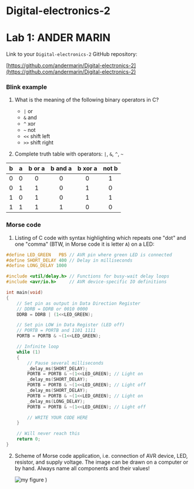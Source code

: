 # Digital-electronics-2

# Lab 1: ANDER MARIN

Link to your `Digital-electronics-2` GitHub repository:

   [https://github.com/andermarin/Digital-electronics-2](https://github.com/andermarin/Digital-electronics-2)


### Blink example

1. What is the meaning of the following binary operators in C?
   * `|` or
   * `&` and
   * `^` xor
   * `~` not
   * `<<` shift left
   * `>>` shift right

2. Complete truth table with operators: `|`, `&`, `^`, `~`

| **b** | **a** |**b or a** | **b and a** | **b xor a** | **not b** |
| :-: | :-: | :-: | :-: | :-: | :-: |
| 0 | 0 | 0 | 0 | 0 | 1 |
| 0 | 1 | 1 | 0 | 1 | 0 |
| 1 | 0 | 1 | 0 | 1 | 1 |
| 1 | 1 | 1 | 1 | 0 | 0 |


### Morse code

1. Listing of C code with syntax highlighting which repeats one "dot" and one "comma" (BTW, in Morse code it is letter `A`) on a LED:

```c
#define LED_GREEN   PB5 // AVR pin where green LED is connected
#define SHORT_DELAY 400 // Delay in milliseconds
#define LONG_DELAY 1000

#include <util/delay.h> // Functions for busy-wait delay loops
#include <avr/io.h>     // AVR device-specific IO definitions

int main(void)
{
    // Set pin as output in Data Direction Register
    // DDRB = DDRB or 0010 0000
    DDRB = DDRB | (1<<LED_GREEN);

    // Set pin LOW in Data Register (LED off)
    // PORTB = PORTB and 1101 1111
    PORTB = PORTB & ~(1<<LED_GREEN);

    // Infinite loop
    while (1)
    {
        // Pause several milliseconds
        _delay_ms(SHORT_DELAY);
        PORTB = PORTB & ~(1<<LED_GREEN); // Light on
        _delay_ms(SHORT_DELAY);
        PORTB = PORTB & ~(1<<LED_GREEN); // Light off
        _delay_ms(SHORT_DELAY);
        PORTB = PORTB & ~(1<<LED_GREEN); // Light on
        _delay_ms(LONG_DELAY);
        PORTB = PORTB & ~(1<<LED_GREEN); // Light off

        // WRITE YOUR CODE HERE
    }

    // Will never reach this
    return 0;
}
```


2. Scheme of Morse code application, i.e. connection of AVR device, LED, resistor, and supply voltage. The image can be drawn on a computer or by hand. Always name all components and their values!

   ![my figure]()
)










